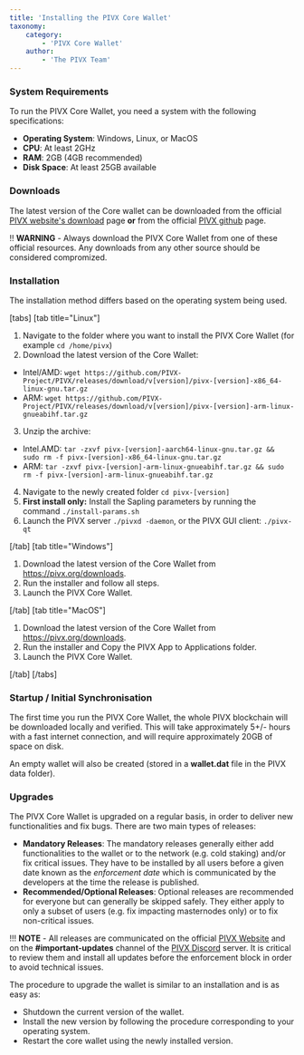 ```yaml
---
title: 'Installing the PIVX Core Wallet'
taxonomy:
    category:
        - 'PIVX Core Wallet'
    author:
        - 'The PIVX Team'
---
```


### System Requirements

To run the PIVX Core Wallet, you need a system with the following specifications:
* **Operating System**: Windows, Linux, or MacOS
* **CPU**: At least 2GHz
* **RAM**: 2GB (4GB recommended)
* **Disk Space**: At least 25GB available

### Downloads

The latest version of the Core wallet can be downloaded from the official [PIVX website's download](https://pivx.org/downloads) page **or** from the official [PIVX github](https://github.com/PIVX-Project/PIVX/releases/latest) page.

!! **WARNING** - Always download the PIVX Core Wallet from one of these official resources.  Any downloads from any other source should be considered compromized.

### Installation
The installation method differs based on the operating system being used.

[tabs]
[tab title="Linux"]
1. Navigate to the folder where you want to install the PIVX Core Wallet (for example `cd /home/pivx`)  
2. Download the latest version of the Core Wallet:  
  * Intel/AMD: `wget https://github.com/PIVX-Project/PIVX/releases/download/v[version]/pivx-[version]-x86_64-linux-gnu.tar.gz`  
  * ARM: `wget https://github.com/PIVX-Project/PIVX/releases/download/v[version]/pivx-[version]-arm-linux-gnueabihf.tar.gz`  
3. Unzip the archive:
  * Intel.AMD: `tar -zxvf pivx-[version]-aarch64-linux-gnu.tar.gz && sudo rm -f pivx-[version]-x86_64-linux-gnu.tar.gz`  
  * ARM:  `tar -zxvf pivx-[version]-arm-linux-gnueabihf.tar.gz && sudo rm -f pivx-[version]-arm-linux-gnueabihf.tar.gz`  
4. Navigate to the newly created folder `cd pivx-[version]`  
5. **First install only:** Install the Sapling parameters by running the command `./install-params.sh`  
6. Launch the PIVX server `./pivxd -daemon`, or the PIVX GUI client: `./pivx-qt`  

[/tab]
[tab title="Windows"]
1. Download the latest version of the Core Wallet from https://pivx.org/downloads.
2. Run the installer and follow all steps.
3. Launch the PIVX Core Wallet.

[/tab]
[tab title="MacOS"]
1. Download the latest version of the Core Wallet from https://pivx.org/downloads.
2. Run the installer and Copy the PIVX App to Applications folder.
3. Launch the PIVX Core Wallet.

[/tab]
[/tabs]

### Startup / Initial Synchronisation

The first time you run the PIVX Core Wallet, the whole PIVX blockchain will be downloaded locally and verified. This will take approximately 5+/- hours with a fast internet connection, and will require approximately 20GB of space on disk.

An empty wallet will also be created (stored in a **wallet.dat** file in the PIVX data folder).

### Upgrades

The PIVX Core Wallet is upgraded on a regular basis, in order to deliver new functionalities and fix bugs. There are two main types of releases:
* **Mandatory Releases**: The mandatory releases generally either add functionalities to the wallet or to the network (e.g. cold staking) and/or fix critical issues. They have to be installed by all users before a given date known as the _enforcement date_ which is communicated by the developers at the time the release is published.
* **Recommended/Optional Releases**: Optional releases are recommended for everyone but can generally be skipped safely. They either apply to only a subset of users (e.g. fix impacting masternodes only) or to fix non-critical issues.

!!! **NOTE** - All releases are communicated on the official [PIVX Website](https://pivx.org) and on the **#important-updates** channel of the [PIVX Discord](https://discord.pivx.org) server. It is critical to review them and install all updates before the enforcement block in order to avoid technical issues.

The procedure to upgrade the wallet is similar to an installation and is as easy as:
* Shutdown the current version of the wallet.
* Install the new version by following the procedure corresponding to your operating system.
* Restart the core wallet using the newly installed version.